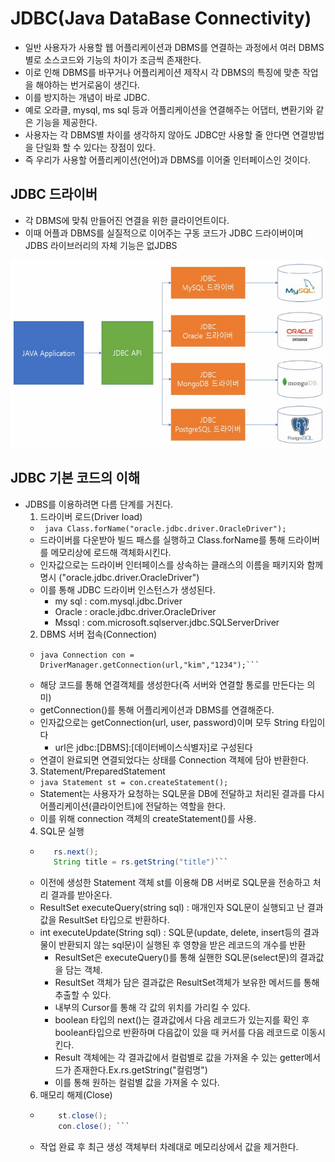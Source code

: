 # JDBC(Java DataBase Connectivity)
- 일반 사용자가 사용할 웹 어플리케이션과 DBMS를 연결하는 과정에서 여러 DBMS별로 소스코드와 기능의 차이가 조금씩 존재한다.
- 이로 인해 DBMS를 바꾸거나 어플리케이션 제작시 각 DBMS의 특징에 맞춘 작업을 해야하는 번거로움이 생긴다.
- 이를 방지하는 개념이 바로 JDBC.
- 예로 오라클, mysql, ms sql 등과 어플리케이션을 연결해주는 어댑터, 변환기와 같은 기능을 제공한다.
- 사용자는 각 DBMS별 차이를 생각하지 않아도 JDBC만 사용할 줄 안다면 연결방법을 단일화 할 수 있다는 장점이 있다.
- 즉 우리가 사용할 어플리케이션(언어)과 DBMS를 이어줄 인터페이스인 것이다.

## JDBC 드라이버
- 각 DBMS에 맞춰 만들어진 연결을 위한 클라이언트이다.
- 이때 어플과 DBMS를 실질적으로 이어주는 구동 코드가 JDBC 드라이버이며 JDBS 라이브러리의 자체 기능은 없JDBS

<img src="./images/JDBC 구조.png" width="600" height="300"></img><br/>

## JDBC 기본 코드의 이해
- JDBS를 이용하려면 다름 단계를 거친다.
  1. 드라이버 로드(Driver load)
    - ``` java Class.forName("oracle.jdbc.driver.OracleDriver");```
    - 드라이버를 다운받아 빌드 패스를 실행하고 Class.forName를 통해 드라이버를 메모리상에 로드해 객체화시킨다.
    - 인자값으로는 드라이버 인터페이스를 상속하는 클래스의 이름을 패키지와 함께 명시 ("oracle.jdbc.driver.OracleDriver")
    - 이를 통해 JDBC 드라이버 인스턴스가 생성된다.
      - my sql : com.mysql.jdbc.Driver
      - Oracle : oracle.jdbc.driver.OracleDriver
      - Mssql : com.microsoft.sqlserver.jdbc.SQLServerDriver
  2. DBMS 서버 접속(Connection)
    - ```String url = "jdbs:orcle:thin:@localhost:1521:xepdb1";
      java Connection con = DriverManager.getConnection(url,"kim","1234");```
    - 해당 코드를 통해 연결객체를 생성한다(즉 서버와 연결할 통로를 만든다는 의미)
    - getConnection()를 통해 어플리케이션과 DBMS를 연결해준다.
    - 인자값으로는 getConnection(url, user, password)이며 모두 String 타입이다
      - url은 jdbc:[DBMS]:[데이터베이스식별자]로 구성된다
    - 연결이 완료되면 연결되었다는 상태를 Connection 객체에 담아 반환한다.
  3. Statement/PreparedStatement
    - ```java Statement st = con.createStatement();```
    - Statement는 사용자가 요청하는 SQL문을 DB에 전달하고 처리된 결과를 다시 어플리케이션(클라이언트)에 전달하는 역할을 한다.
    - 이를 위해 connection 객체의 createStatement()를 사용.
  4. SQL문 실행
    - ```java ResultSet re = st.executeQuery(sql);
         rs.next();
         String title = rs.getString("title")```
    - 이전에 생성한 Statement 객체 st를 이용해 DB 서버로 SQL문을 전송하고 처리 결과를 받아온다.
    - ResultSet executeQuery(string sql) : 매개인자 SQL문이 실행되고 난 결과값을 ResultSet 타입으로 반환하다.
    - int executeUpdate(String sql) : SQL문(update, delete, insert등의 결과물이 반환되지 않는 sql문)이 실행된 후 영향을 받은 레코드의 개수를 반환
      - ResultSet은 executeQuery()를 통해 실핸한 SQL문(select문)의 결과값을 담는 객체.
      - ResultSet 객체가 담은 결과값은 ResultSet객체가 보유한 메서드를 통해 추출할 수 있다.
      - 내부의 Cursor를 통해 각 값의 위치를 가리킬 수 있다.
      - boolean 타입의 next()는 결과값에서 다음 레코드가 있는지를 확인 후 boolean타입으로 반환하며 다음값이 있을 때 커서를 다음 레코드로 이동시킨다.
      - Result 객체에는 각 결과값에서 컬럼별로 값을 가져올 수 있는 getter메서드가 존재한다.Ex.rs.getString("컬럼명")
      - 이를 통해 원하는 컬럼별 값을 가져올 수 있다.
  6. 매모리 해제(Close)
    - ```java rs.close();
          st.close();
          con.close(); ```
    - 작업 완료 후 최근 생성 객체부터 차례대로 메모리상에서 값을 제거한다.
